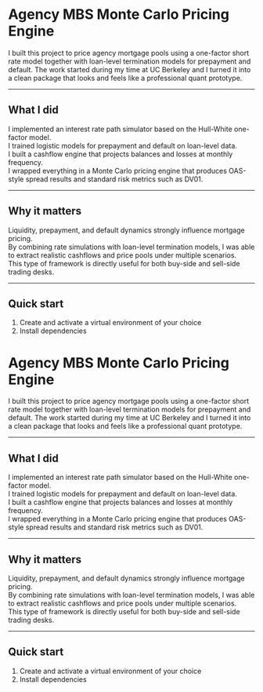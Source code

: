 # Agency MBS Monte Carlo Pricing Engine

I built this project to price agency mortgage pools using a one-factor short rate model together with loan-level termination models for prepayment and default. The work started during my time at UC Berkeley and I turned it into a clean package that looks and feels like a professional quant prototype.

---

## What I did

I implemented an interest rate path simulator based on the Hull-White one-factor model.  
I trained logistic models for prepayment and default on loan-level data.  
I built a cashflow engine that projects balances and losses at monthly frequency.  
I wrapped everything in a Monte Carlo pricing engine that produces OAS-style spread results and standard risk metrics such as DV01.

---

## Why it matters

Liquidity, prepayment, and default dynamics strongly influence mortgage pricing.  
By combining rate simulations with loan-level termination models, I was able to extract realistic cashflows and price pools under multiple scenarios.  
This type of framework is directly useful for both buy-side and sell-side trading desks.

---

## Quick start

1. Create and activate a virtual environment of your choice  
2. Install dependencies  
# Agency MBS Monte Carlo Pricing Engine

I built this project to price agency mortgage pools using a one-factor short rate model together with loan-level termination models for prepayment and default. The work started during my time at UC Berkeley and I turned it into a clean package that looks and feels like a professional quant prototype.

---

## What I did

I implemented an interest rate path simulator based on the Hull-White one-factor model.  
I trained logistic models for prepayment and default on loan-level data.  
I built a cashflow engine that projects balances and losses at monthly frequency.  
I wrapped everything in a Monte Carlo pricing engine that produces OAS-style spread results and standard risk metrics such as DV01.

---

## Why it matters

Liquidity, prepayment, and default dynamics strongly influence mortgage pricing.  
By combining rate simulations with loan-level termination models, I was able to extract realistic cashflows and price pools under multiple scenarios.  
This type of framework is directly useful for both buy-side and sell-side trading desks.

---

## Quick start

1. Create and activate a virtual environment of your choice  
2. Install dependencies  
